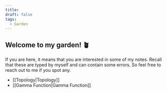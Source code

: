 ```yaml
---
title: 
draft: false
tags:
  - Garden
---
```

## Welcome to my garden! 🪴

If you are here, it means that you are interested in some of my notes. Recall that these are typed by myself and can contain some errors. So feel free to reach out to me if you spot any. 
- [[Topology|Topology]]
- [[Gamma Function|Gamma Function]]

